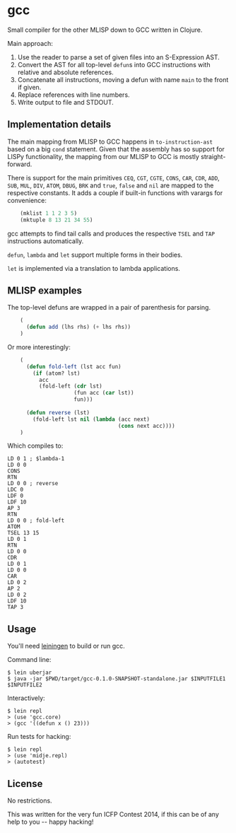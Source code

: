 # gcc

Small compiler for the other MLISP down to GCC written in Clojure.

Main approach:

1. Use the reader to parse a set of given files into an S-Expression AST.
2. Convert the AST for all top-level `defun`s into GCC instructions with relative and absolute references.
3. Concatenate all instructions, moving a defun with name `main` to the front if given.
4. Replace references with line numbers.
5. Write output to file and STDOUT.

## Implementation details

The main mapping from MLISP to GCC happens in `to-instruction-ast` based on a big
`cond` statement. Given that the assembly has so support for LISPy
functionality, the mapping from our MLISP to GCC is mostly straight-forward.

There is support for the main primitives `CEQ`, `CGT`, `CGTE`, `CONS`, `CAR`,
`CDR`, `ADD`, `SUB`, `MUL`, `DIV`, `ATOM`, `DBUG`, `BRK` and `true`, `false` and
`nil` are mapped to the respective constants. It adds a couple if built-in
functions with varargs for convenience:

```lisp
    (mklist 1 1 2 3 5)
    (mktuple 8 13 21 34 55)
```

gcc attempts to find tail calls and produces the respective `TSEL` and `TAP`
instructions automatically.

`defun`, `lambda` and `let` support multiple forms in their bodies.

`let` is implemented via a translation to lambda applications.

## MLISP examples

The top-level defuns are wrapped in a pair of parenthesis for parsing.

```lisp
    (
      (defun add (lhs rhs) (+ lhs rhs))
    )
```

Or more interestingly:    
    
```lisp
    (
      (defun fold-left (lst acc fun)
        (if (atom? lst)
          acc
          (fold-left (cdr lst)
                     (fun acc (car lst))
                     fun)))
                     
      (defun reverse (lst)
        (fold-left lst nil (lambda (acc next)
                                   (cons next acc))))
    )
```
    
Which compiles to:

    LD 0 1 ; $lambda-1
    LD 0 0
    CONS
    RTN
    LD 0 0 ; reverse
    LDC 0
    LDF 0
    LDF 10
    AP 3
    RTN
    LD 0 0 ; fold-left
    ATOM
    TSEL 13 15
    LD 0 1
    RTN
    LD 0 0
    CDR
    LD 0 1
    LD 0 0
    CAR
    LD 0 2
    AP 2
    LD 0 2
    LDF 10
    TAP 3

## Usage

You'll need [leiningen](http://leiningen.org/) to build or run gcc.

Command line:

    $ lein uberjar
    $ java -jar $PWD/target/gcc-0.1.0-SNAPSHOT-standalone.jar $INPUTFILE1 $INPUTFILE2

Interactively:

    $ lein repl
    > (use 'gcc.core)
    > (gcc '((defun x () 23)))

Run tests for hacking:

    $ lein repl
    > (use 'midje.repl)
    > (autotest)

## License

No restrictions.

This was written for the very fun ICFP Contest 2014, if this can be of any help to you -- happy hacking!